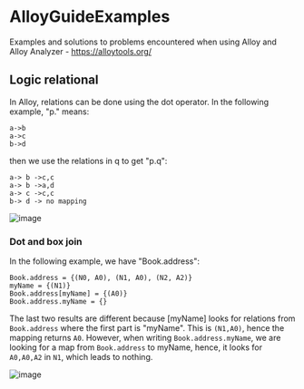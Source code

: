 # AlloyGuideExamples
Examples and solutions to problems encountered when using Alloy and Alloy Analyzer - https://alloytools.org/ 





## Logic relational 
In Alloy, relations can be done using the dot operator. In the following example, "p." means:
```
a->b
a->c
b->d
```
then we use the relations in q to get "p.q":
```
a-> b ->c,c
a-> b ->a,d
a-> c ->c,c
b-> d -> no mapping
```

![image](https://user-images.githubusercontent.com/63869574/231190713-a14c6de8-0afd-4ec6-8998-fb808af42a5e.jpeg)

### Dot and box join
In the following example, we have "Book.address":
```
Book.address = {(N0, A0), (N1, A0), (N2, A2)}
myName = {(N1)}
Book.address[myName] = {(A0)}
Book.address.myName = {}
```
The last two results are different because [myName] looks for relations from ```Book.address``` where the first part is "myName". This is ```(N1,A0)```, hence the mapping returns ```A0```. 
However, when writing ```Book.address.myName```, we are looking for a map from ```Book.address``` to myName, hence, it looks for ```A0,A0,A2``` in ```N1```, which leads to nothing.


![image](https://user-images.githubusercontent.com/63869574/231194173-5f932490-502b-4783-bb39-5fe8302f566b.jpeg)
